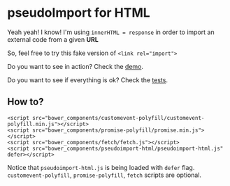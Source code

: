 # pseudoImport for HTML

Yeah yeah! I know! I'm using ```innerHTML = response``` in order to import an external code from a given __URL__

So, feel free to try this fake version of ```<link rel="import">```

Do you want to see in action? Check the [demo](http://pseudoimport-html.m3c.space/demo).

Do you want to see if everything is ok? Check the [tests](http://pseudoimport-html.m3c.space/test).


## How to?
```
<script src="bower_components/customevent-polyfill/customevent-polyfill.min.js"></script>
<script src="bower_components/promise-polyfill/promise.min.js"></script>
<script src="bower_components/fetch/fetch.js"></script>
<script src="bower_components/pseudoimport-html/pseudoimport-html.js" defer></script>
```

Notice that ```pseudoimport-html.js``` is being loaded with ```defer``` flag.
```customevent-polyfill```, ```promise-polyfill```, ```fetch``` scripts are optional.
